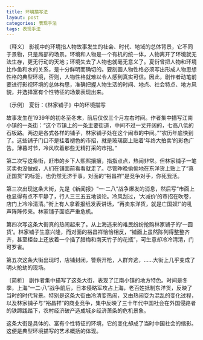 ```yaml
---
title: 环境描写法
layout: post
categories: 表现手法
tags: 表现手法
---
```


〔释义〕 影视中的环境指人物故事发生的社会、时代、地域的总体背景，它不同于景物，只是局部的场景。环境和人物是一个有机的统一体，人物离开了环境就无法生存，更无行动的天地；环境失去了人物也就毫无意义了。夏衍曾把人物和环境比作鱼和水的关系，是十分鲜明而确切的。要刻画人物性格必须写出形成人物思想性格的典型环境，否则，人物性格就难以令人感到真实可信。因此，剧作者动笔前要进行影视环境的总体构思，准确把握人物生活的时间、地点、社会特点、地方风貌，并选择富有个性特征的场景表现出来。

〔示例〕 夏衍：《林家铺子》中的环境描写

故事发生在1939年的初冬至冬末，前后仅仅三个月左右时间。作者集中描写江南小镇的一条街：“这个市镇上的一条主要街道，中间不过一丈开阔的，七高八低的石板路。两边是各式各样的铺子，林家铺子处在这个闹市的中间。”“农历年底快到了。这些铺子门口不是挂着褪色的市招，就是玻璃窗上贴着‘年终大拍卖’的彩色广告。薄暮时节，冷风吹着那些无精打采的市招。”

第二次写这条街，赶市的乡下人熙熙攘攘，指指点点，热闹非常。但林家铺子一笔买卖也没做成，人们在铺面前看看就走了。尽管昨晚偷偷地在东洋货上贴上了“真正国货”的标签，也仍然无济于事。对面的“裕昌祥”是竞争对手，你死我活。

第三次出现这条大街，先是《新闻报》“一·二八”战争爆发的消息，然后写“市面上也显得有点不平静了，行人三三五五地谈论。冷风刮过，‘大减价’的市招在吹卷，店门上冷冷清清。”街上有人拿着报纸发表讲话，“再卖东洋货，就是亡国奴!”的吼声阵阵传来。林家铺子面临严重危机。

第四次写这条大街真的热闹起来了。从上海逃来的难民纷纷抢购林家铺子的‘一圆货’。林家铺子生意兴隆，而对面的裕昌祥恰恰相反，“铺面上虽然陈列得整整齐齐，甚至柜台上还放着一个插了腊梅和南天竹子的花瓶”，可生意却冷冷清清，门可罗雀。

第五次这条大街出现时，店铺封闭，警察开枪，人群奔逃，……大街上几乎变成了明火抢劫的现场。

〔简析〕 剧作者集中描写了这条大街，表现了江南小镇的地方特色。时间是冬季，上海“一二·八”战争前后，日本侵略军攻占上海，老百姓抵制东洋货，反映了当时的时代背景。特别是这条大街由冷清变热闹，又由热闹变为混乱的变化过程，以及林家铺子与“裕昌祥”的商业竞争，集中反映了三十年代中国社会在外国侵路者的铁蹄践踏下，农村经济破产造成城乡经济萧条的危机景象。

这条大街是具体的、富有个性特征的环境，它的变化却成了当时中国社会的缩影。这便是典型环境描写的艺术概括的体现。 
